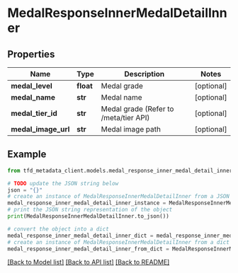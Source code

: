# MedalResponseInnerMedalDetailInner


## Properties

Name | Type | Description | Notes
------------ | ------------- | ------------- | -------------
**medal_level** | **float** | Medal grade | [optional] 
**medal_name** | **str** | Medal name | [optional] 
**medal_tier_id** | **str** | Medal grade (Refer to /meta/tier API) | [optional] 
**medal_image_url** | **str** | Medal image path | [optional] 

## Example

```python
from tfd_metadata_client.models.medal_response_inner_medal_detail_inner import MedalResponseInnerMedalDetailInner

# TODO update the JSON string below
json = "{}"
# create an instance of MedalResponseInnerMedalDetailInner from a JSON string
medal_response_inner_medal_detail_inner_instance = MedalResponseInnerMedalDetailInner.from_json(json)
# print the JSON string representation of the object
print(MedalResponseInnerMedalDetailInner.to_json())

# convert the object into a dict
medal_response_inner_medal_detail_inner_dict = medal_response_inner_medal_detail_inner_instance.to_dict()
# create an instance of MedalResponseInnerMedalDetailInner from a dict
medal_response_inner_medal_detail_inner_from_dict = MedalResponseInnerMedalDetailInner.from_dict(medal_response_inner_medal_detail_inner_dict)
```
[[Back to Model list]](../README.md#documentation-for-models) [[Back to API list]](../README.md#documentation-for-api-endpoints) [[Back to README]](../README.md)


